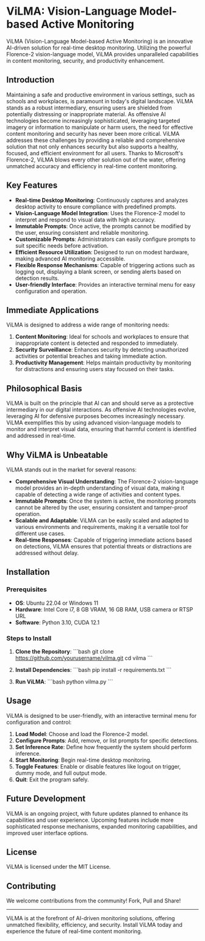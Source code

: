 
# ViLMA: Vision-Language Model-based Active Monitoring

ViLMA (Vision-Language Model-based Active Monitoring) is an innovative AI-driven solution for real-time desktop monitoring. Utilizing the powerful Florence-2 vision-language model, ViLMA provides unparalleled capabilities in content monitoring, security, and productivity enhancement.

## Introduction

Maintaining a safe and productive environment in various settings, such as schools and workplaces, is paramount in today's digital landscape. ViLMA stands as a robust intermediary, ensuring users are shielded from potentially distressing or inappropriate material. As offensive AI technologies become increasingly sophisticated, leveraging targeted imagery or information to manipulate or harm users, the need for effective content monitoring and security has never been more critical. ViLMA addresses these challenges by providing a reliable and comprehensive solution that not only enhances security but also supports a healthy, focused, and efficient environment for all users. Thanks to Microsoft's Florence-2, ViLMA blows every other solution out of the water, offering unmatched accuracy and efficiency in real-time content monitoring.

## Key Features

- **Real-time Desktop Monitoring**: Continuously captures and analyzes desktop activity to ensure compliance with predefined prompts.
- **Vision-Language Model Integration**: Uses the Florence-2 model to interpret and respond to visual data with high accuracy.
- **Immutable Prompts**: Once active, the prompts cannot be modified by the user, ensuring consistent and reliable monitoring.
- **Customizable Prompts**: Administrators can easily configure prompts to suit specific needs before activation.
- **Efficient Resource Utilization**: Designed to run on modest hardware, making advanced AI monitoring accessible.
- **Flexible Response Mechanisms**: Capable of triggering actions such as logging out, displaying a blank screen, or sending alerts based on detection results.
- **User-friendly Interface**: Provides an interactive terminal menu for easy configuration and operation.

## Immediate Applications

ViLMA is designed to address a wide range of monitoring needs:

1. **Content Monitoring**: Ideal for schools and workplaces to ensure that inappropriate content is detected and responded to immediately.
2. **Security Surveillance**: Enhances security by detecting unauthorized activities or potential breaches and taking immediate action.
3. **Productivity Management**: Helps maintain productivity by monitoring for distractions and ensuring users stay focused on their tasks.

## Philosophical Basis

ViLMA is built on the principle that AI can and should serve as a protective intermediary in our digital interactions. As offensive AI technologies evolve, leveraging AI for defensive purposes becomes increasingly necessary. ViLMA exemplifies this by using advanced vision-language models to monitor and interpret visual data, ensuring that harmful content is identified and addressed in real-time.

## Why ViLMA is Unbeatable

ViLMA stands out in the market for several reasons:

- **Comprehensive Visual Understanding**: The Florence-2 vision-language model provides an in-depth understanding of visual data, making it capable of detecting a wide range of activities and content types.
- **Immutable Prompts**: Once the system is active, the monitoring prompts cannot be altered by the user, ensuring consistent and tamper-proof operation.
- **Scalable and Adaptable**: ViLMA can be easily scaled and adapted to various environments and requirements, making it a versatile tool for different use cases.
- **Real-time Responses**: Capable of triggering immediate actions based on detections, ViLMA ensures that potential threats or distractions are addressed without delay.

## Installation

### Prerequisites

- **OS**: Ubuntu 22.04 or Windows 11
- **Hardware**: Intel Core i7, 8 GB VRAM, 16 GB RAM, USB camera or RTSP URL
- **Software**: Python 3.10, CUDA 12.1

### Steps to Install

1. **Clone the Repository**:
   \`\`\`bash
   git clone https://github.com/yourusername/vilma.git
   cd vilma
   \`\`\`

2. **Install Dependencies**:
   \`\`\`bash
   pip install -r requirements.txt
   \`\`\`

3. **Run ViLMA**:
   \`\`\`bash
   python vilma.py
   \`\`\`

## Usage

ViLMA is designed to be user-friendly, with an interactive terminal menu for configuration and control:

1. **Load Model**: Choose and load the Florence-2 model.
2. **Configure Prompts**: Add, remove, or list prompts for specific detections.
3. **Set Inference Rate**: Define how frequently the system should perform inference.
4. **Start Monitoring**: Begin real-time desktop monitoring.
5. **Toggle Features**: Enable or disable features like logout on trigger, dummy mode, and full output mode.
6. **Quit**: Exit the program safely.

## Future Development

ViLMA is an ongoing project, with future updates planned to enhance its capabilities and user experience. Upcoming features include more sophisticated response mechanisms, expanded monitoring capabilities, and improved user interface options.

## License

ViLMA is licensed under the MIT License.

## Contributing

We welcome contributions from the community! Fork, Pull and Share!

---

ViLMA is at the forefront of AI-driven monitoring solutions, offering unmatched flexibility, efficiency, and security. Install ViLMA today and experience the future of real-time content monitoring.
